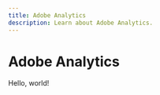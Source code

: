 ```yaml
---
title: Adobe Analytics
description: Learn about Adobe Analytics.
---
```


# Adobe Analytics

Hello, world!
